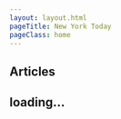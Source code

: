 ```yaml
---
layout: layout.html
pageTitle: New York Today
pageClass: home
---
```


## Articles
<div class='stories'>
<h2> loading... </h2>
</div>

